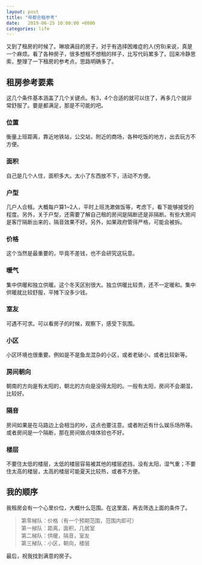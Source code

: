 ```yaml
---
layout: post
title: "帝都合租参考"
date:   2019-06-25 10:00:00 +0800
categories: life
---
```


又到了租房的时候了。琳琅满目的房子，对于有选择困难症的人(穷B)来说，真是一个麻烦。看了各种房子，很多想租不想租的样子，比写代码累多了。回来冷静思索，整理了一下租房的参考点，思路明确多了。

## 租房参考要素

这几个条件基本涵盖了几个关键点。有3，4个合适的就可以住了，再多几个就非常舒服了。要是都满足，那是不可能的吧。

### 位置

衡量上班距离，靠近地铁站，公交站，附近的商场，各种吃饭的地方，出去玩方不方便。

### 面积

自己是几个人住，面积多大。太小了东西放不下，活动不方便。

### 户型

几户人合租。大概每户算1~2人，平时上班洗漱做饭等，考虑下，看下能够接受的程度。另外，关于户型，还需要了解自己租的房间是隔断还是非隔断。有些大房间是客厅隔断出来的，隔音效果不好。另外，如果政府管得严格，可能会被拆。

### 价格

这个当然是最重要的，毕竟不差钱，也不会研究这玩意。

### 暖气

集中供暖和独立供暖。这个冬天区别很大。独立供暖比较贵，还不一定暖和。集中供暖就比较舒服，平摊下没多少钱。

### 室友

可遇不可求。可以看房子的时候，观察下，感受下氛围。

### 小区

小区环境也很重要。例如是不是鱼龙混杂的小区，或者老破小，或者比较新等。

### 房间朝向

朝南的方向是有太阳的，朝北的方向是没得太阳的。一般有太阳，房间不会潮湿，比较好。

### 隔音

房间如果是在马路边上会相当的吵，这点也要注意。或者附近有什么娱乐场所等。或者房间是一个隔断，那在房间做点啥体验也不好。

### 楼层

不要住太低的楼层，太低的楼层容易被其他的楼层遮挡，没有太阳，湿气重；不要住太高的楼层，太高的楼层可能夏天比较热，或者不方便。

## 我的顺序

我租房会有一个心里价位，大概什么范围。在这里面，再去筛选上面的条件了。

> 
> 第零梯队：价格（有一个预期范围，范围内即可）  
> 第一梯队：距离，面积，几居室    
> 第二梯队：供暖，隔音，室友   
> 第三梯队：小区，朝向，楼层    
> 

最后，祝我找到满意的房子。